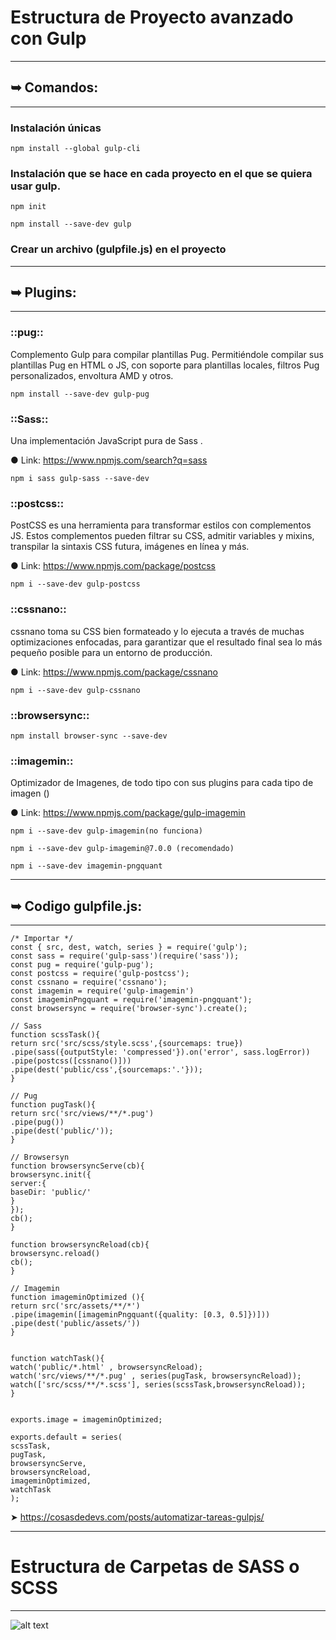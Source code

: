 # Estructura de Proyecto avanzado con Gulp

----------------------------------------
## ➥ Comandos:
----------------------------------------

### Instalación únicas

```shell
npm install --global gulp-cli
```

### Instalación que se hace en cada proyecto en el que se quiera usar gulp.

```shell
npm init
```

```shell
npm install --save-dev gulp
```

### Crear un archivo (gulpfile.js) en el proyecto

----------------------------------------
## ➥ Plugins:
----------------------------------------

### ::pug::

Complemento Gulp para compilar plantillas Pug. Permitiéndole compilar sus plantillas Pug en HTML o JS, con soporte para plantillas locales, filtros Pug       personalizados, envoltura AMD y otros.

```shell
npm install --save-dev gulp-pug
```
### ::Sass::

Una implementación JavaScript pura de Sass .

● Link: https://www.npmjs.com/search?q=sass

```shell
npm i sass gulp-sass --save-dev
```

### ::postcss::

PostCSS es una herramienta para transformar estilos con complementos JS. Estos complementos pueden filtrar su CSS, admitir variables y mixins, transpilar la sintaxis CSS futura, imágenes en línea y más.

● Link: https://www.npmjs.com/package/postcss

```shell
npm i --save-dev gulp-postcss
```
### ::cssnano::

cssnano toma su CSS bien formateado y lo ejecuta a través de muchas optimizaciones enfocadas, para garantizar que el resultado final sea lo más pequeño posible para un entorno de producción.

● Link: https://www.npmjs.com/package/cssnano

```shell
npm i --save-dev gulp-cssnano 
```
### ::browsersync::

```shell
npm install browser-sync --save-dev
```
### ::imagemin::

Optimizador de Imagenes, de todo tipo con sus plugins para cada tipo de imagen ()

● Link: https://www.npmjs.com/package/gulp-imagemin

```shell
npm i --save-dev gulp-imagemin(no funciona)
```

```shell
npm i --save-dev gulp-imagemin@7.0.0 (recomendado)
```

```shell
npm i --save-dev imagemin-pngquant
```

----------------------------------------
## ➥ Codigo gulpfile.js:
----------------------------------------
```shell
/* Importar */
const { src, dest, watch, series } = require('gulp');
const sass = require('gulp-sass')(require('sass'));
const pug = require('gulp-pug');
const postcss = require('gulp-postcss');
const cssnano = require('cssnano');
const imagemin = require('gulp-imagemin') 
const imageminPngquant = require('imagemin-pngquant');
const browsersync = require('browser-sync').create();

// Sass
function scssTask(){
return src('src/scss/style.scss',{sourcemaps: true})
.pipe(sass({outputStyle: 'compressed'}).on('error', sass.logError))
.pipe(postcss([cssnano()]))
.pipe(dest('public/css',{sourcemaps:'.'}));
}

// Pug
function pugTask(){
return src('src/views/**/*.pug')
.pipe(pug())
.pipe(dest('public/'));
}

// Browsersyn
function browsersyncServe(cb){
browsersync.init({
server:{
baseDir: 'public/'
}
});
cb();
}

function browsersyncReload(cb){
browsersync.reload()
cb();  
}

// Imagemin
function imageminOptimized (){
return src('src/assets/**/*')
.pipe(imagemin([imageminPngquant({quality: [0.3, 0.5]})]))
.pipe(dest('public/assets/'))
}


function watchTask(){
watch('public/*.html' , browsersyncReload);
watch('src/views/**/*.pug' , series(pugTask, browsersyncReload));
watch(['src/scss/**/*.scss'], series(scssTask,browsersyncReload));
}


exports.image = imageminOptimized;

exports.default = series(
scssTask,
pugTask,
browsersyncServe,
browsersyncReload, 
imageminOptimized,
watchTask
);
```

➤ https://cosasdedevs.com/posts/automatizar-tareas-gulpjs/

----------------------------------------
# Estructura de Carpetas de SASS o SCSS
----------------------------------------

![alt text](https://i.ibb.co/syJTKMk/Ficheros-SCSS.png)



